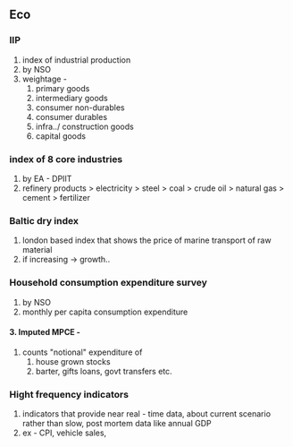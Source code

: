## Eco
### IIP
1. index of industrial production
2. by NSO
3. weightage - 
	1. primary goods
	2. intermediary goods
	3. consumer non-durables
	4. consumer durables
	5. infra../ construction goods
	6. capital goods
### index of 8 core industries
1. by  EA - DPIIT
2. refinery products > electricity >  steel > coal > crude oil > natural gas > cement > fertilizer
### Baltic dry index
1. london based index that shows the price of marine transport of raw material
2. if increasing -> growth..
### Household consumption expenditure survey
1. by NSO
2. monthly per capita consumption expenditure
#### 3. Imputed MPCE - 
1. counts "notional" expenditure of 
	1. house grown stocks
	2. barter, gifts loans, govt transfers etc.

### Hight frequency indicators
1. indicators that provide near real - time data, about current scenario rather than slow, post mortem data like annual GDP
2. ex - CPI, vehicle sales, 